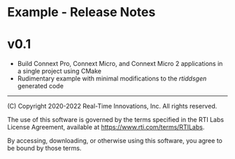 # Example - Release Notes

# v0.1

- Build Connext Pro, Connext Micro, and Connext Micro 2 applications in a
  single project using CMake
- Rudimentary example with minimal modifications to the
  *rtiddsgen* generated code

---
(C) Copyright 2020-2022 Real-Time Innovations, Inc.  All rights reserved.

The use of this software is governed by the terms specified in the RTI Labs License Agreement, available at https://www.rti.com/terms/RTILabs. 

By accessing, downloading, or otherwise using this software, you agree to be bound by those terms.
